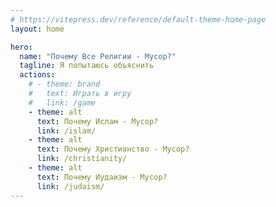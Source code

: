 ```yaml
---
# https://vitepress.dev/reference/default-theme-home-page
layout: home

hero:
  name: "Почему Все Религии - Мусор?"
  tagline: Я попытаюсь объяснить
  actions:
    # - theme: brand
    #   text: Играть в игру
    #   link: /game
    - theme: alt
      text: Почему Ислам - Мусор?
      link: /islam/
    - theme: alt
      text: Почему Христианство - Мусор?
      link: /christianity/
    - theme: alt
      text: Почему Иудаизм - Мусор?
      link: /judaism/
---
```

